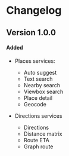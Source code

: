 # Changelog

## Version 1.0.0

#### Added

- Places services:
  + Auto suggest
  + Text search
  + Nearby search
  + Viewbox search
  + Place detail
  + Geocode

- Directions services
  + Directions
  + Distance matrix
  + Route ETA
  + Graph route

<!-- #### Changed -->
<!-- #### Deprecated -->
<!-- #### Removed -->
<!-- #### Fixed -->
<!-- #### Security -->
